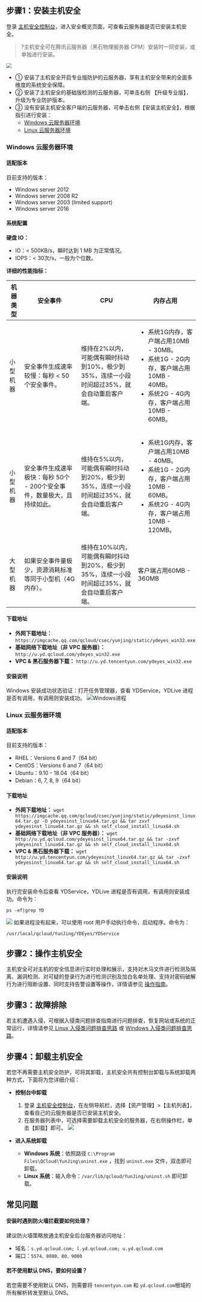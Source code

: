 ## 步骤1：安装主机安全

登录 [主机安全控制台](https://console.cloud.tencent.com/yunjing)，进入安全概览页面，可查看云服务器是否已安装主机安全。
>?主机安全可在腾讯云服务器（黑石物理服务器 CPM）安装时一同安装，或单独进行安装。
>
<img src="https://main.qcloudimg.com/raw/beb53b134bc3addd89db6cd30fc5afe4.png" style="zoom:85%;" />

- ① 安装了主机安全开启专业版防护的云服务器，享有主机安全带来的全面多维度的系统安全保障。
- ② 安装了主机安全的基础版检测的云服务器，可单击右侧 【升级专业版】，升级为专业防护版本。
- ③ 没有安装主机安全客户端的云服务器，可单击右侧【安装主机安全】，根据指引进行安装：
  - [Windows 云服务器环境](#windows-.E4.BA.91.E6.9C.8D.E5.8A.A1.E5.99.A8.E7.8E.AF.E5.A2.83) 
  - [Linux 云服务器环境](#linux-.E4.BA.91.E6.9C.8D.E5.8A.A1.E5.99.A8.E7.8E.AF.E5.A2.83) 


### Windows 云服务器环境  
#### 适配版本
目前支持的版本：
- Windows server 2012
- Windows server 2008 R2
- Windows server 2003 (limited support)
- Windows server 2016

#### 系统配置
**硬盘 IO：**
- IO：< 500KB/s，瞬时达到 1 MB 为正常情况。
- IOPS：< 30次/s，一般为个位数。

**详细的性能指标：**
<table>
<thead>
<tr>
<th>机器类型</th>
<th width="30%">安全事件</th>
<th width="30%">CPU</th>
<th>内存占用</th>
</tr>
</thead>
<tbody><tr>
<td>小型机器</td>
<td>安全事件生成速率较慢：每秒 &lt; 50 个安全事件。</td>
<td>维持在2%以内，可能偶有瞬时抖动到10%，极少到35%，连续一小段时间超过35%，就会自动重启客户端。</td>
<td><ul><li>系统1G内存，客户端占用10MB - 30MB。</li><li>系统1G - 2G内存，客户端占用10MB - 40MB。</li><li>系统2G - 4G内存，客户端占用10MB - 60MB。 </li></ul></td>
</tr>
<tr>
<td>小型机器</td>
<td>安全事件生成速率极快：每秒 50个 - 200个安全事件，数量极大，且持续如此。</td>
<td>维持在5%以内，可能偶有瞬时抖动到20%，极少到35%，连续一小段时间超过35%，就会自动重启客户端。</td>
<td><ul><li>系统1G内存，客户端占用10MB - 40MB。</li><li>系统1G - 2G内存，客户端占用10MB - 60MB。</li><li>系统2G - 4G内存，客户端占用10MB - 120MB。 </li></ul></td>
</tr>
<tr>
<td>大型机器</td>
<td>如果安全事件量极少，资源消耗标准等同于小型机（4G内存）。</td>
<td>维持在10%以内，可能偶有瞬时抖动到20%，极少到35%，连续一小段时间超过35%，就会自动重启客户端。</td>
<td>客户端占用60MB - 360MB</td>
</tr>
</tbody></table>


#### 下载地址
- **外网下载地址：**
``
https://imgcache.qq.com/qcloud/csec/yunjing/static/ydeyes_win32.exe
``
- **基础网络下载地址（非 VPC 服务器）：**
``
http://u.yd.qcloud.com/ydeyes_win32.exe
``
- **VPC & 黑石服务器下载：**
``
http://u.yd.tencentyun.com/ydeyes_win32.exe
``

#### 安装说明
Windows 安装成功状态验证：打开任务管理器，查看 YDService，YDLive 进程是否有调用，有调用则安装成功。
![Windows进程](https://mc.qcloudimg.com/static/img/cb809b0f1e6a61d548a24f4bd4b57a61/image.jpg)


### Linux 云服务器环境
#### 适配版本
目前支持的版本：
- RHEL：Versions 6 and 7（64 bit）
- CentOS：Versions 6 and 7（64 bit）  
- Ubuntu：9.10 - 18.04（64 bit）   
- Debian：6, 7, 8, 9（64 bit）  

#### 下载地址
- **外网下载地址：**
``
wget https://imgcache.qq.com/qcloud/csec/yunjing/static/ydeyesinst_linux64.tar.gz -O ydeyesinst_linux64.tar.gz && tar zxvf ydeyesinst_linux64.tar.gz && sh self_cloud_install_linux64.sh
``
- **基础网络下载地址（非 VPC 服务器）：**
``
wget http://u.yd.qcloud.com/ydeyesinst_linux64.tar.gz && tar -zxvf ydeyesinst_linux64.tar.gz && sh self_cloud_install_linux64.sh
``
- **VPC & 黑石服务器下载：**
``
wget http://u.yd.tencentyun.com/ydeyesinst_linux64.tar.gz && tar -zxvf ydeyesinst_linux64.tar.gz && sh self_cloud_install_linux64.sh
``

#### 安装说明

执行完安装命令后查看 YDService，YDLive 进程是否有调用，有调用则安装成功。命令为：
```
ps -ef|grep YD
```
![](https://mc.qcloudimg.com/static/img/25c18ce3ed1673ca7d47425c28c3b8ef/image.png)
如果进程没有起来，可以使用 root 用户手动执行命令，启动程序。命令为：
```
/usr/local/qcloud/YunJing/YDEyes/YDService
```

## 步骤2：操作主机安全
主机安全可对主机的安全信息进行实时处理和展示，支持对木马文件进行检测及隔离、漏洞检测、对可疑的登录行为进行检测识别及加白名单处理、支持对密码破解行为进行阻断设置、同时支持告警设置等操作，详情请参见 [操作指南](https://cloud.tencent.com/document/product/296/41219)。

## 步骤3：故障排除
若主机遭遇入侵，可根据入侵类问题排查指南进行问题排查，恢复网站或系统的正常运行，详情请参见[ Linux 入侵类问题排查思路](https://cloud.tencent.com/document/product/296/9604) 或 [Windows 入侵类问题排查思路](https://cloud.tencent.com/document/product/296/9605)。


## 步骤4：卸载主机安全
若您不再需要主机安全防护，可将其卸载，主机安全共有控制台卸载与系统卸载两种方式，下面将为您详细介绍：
- **控制台中卸载**
	1. 登录 [主机安全控制台](https://console.cloud.tencent.com/yunjing)，在左侧导航栏，选择【资产管理】>【主机列表】，查看自己的云服务器是否已安装主机安全。
	2. 在服务器列表中，可选择需要卸载主机安全的服务器，在右侧操作栏，单击【卸载】即可。
![](https://main.qcloudimg.com/raw/0ca600b0676ef3acd75b9f577b291aa7.png)

- **进入系统卸载**
	- **Windows 系统**：依照路径 `C:\Program Files\QCloud\YunJing\uninst.exe` ，找到 `uninst.exe` 文件，双击即可卸载。
	- **Linux 系统**：输入命令：`/var/lib/qcloud/YunJing/uninst.sh` 即可卸载。

## 常见问题

#### 安装时遇到防火墙拦截要如何处理？
建议防火墙策略放通主机安全后台服务器访问地址：
- 域名：`s.yd.qcloud.com; l.yd.qcloud.com; u.yd.qcloud.com`
- 端口：`5574、8080、80、9080`
 
#### 若不使用默认 DNS，要如何设置？
若您需要不使用默认 DNS，则需要将 `tencentyun.com` 和 ` yd.qcloud.com `根域的所有解析转发至默认 DNS。

